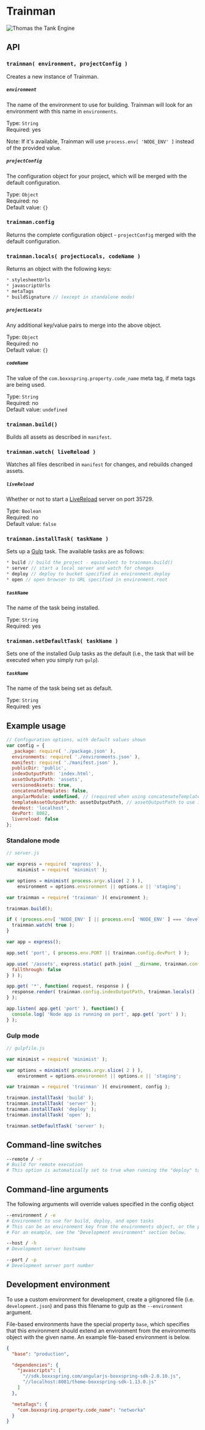 # Trainman

![Thomas the Tank Engine](http://stream1.gifsoup.com/view4/1096204/train-man-o.gif)

## API

### `trainman( environment, projectConfig )`

Creates a new instance of Trainman.

##### `environment`

The name of the environment to use for building. Trainman will look for an environment with this name in `environments`.

Type: `String`  
Required: yes

Note: If it's available, Trainman will use `process.env[ 'NODE_ENV' ]` instead of the provided value.

##### `projectConfig`

The configuration object for your project, which will be merged with the default configuration.

Type: `Object`  
Required: no  
Default value: `{}`

### `trainman.config`

Returns the complete configuration object - `projectConfig` merged with the default configuration.

### `trainman.locals( projectLocals, codeName )`

Returns an object with the following keys:

```js
* stylesheetUrls
* javascriptUrls
* metaTags
* buildSignature // (except in standalone mode)
```

##### `projectLocals`

Any additional key/value pairs to merge into the above object.

Type: `Object`  
Required: no  
Default value: `{}`

##### `codeName`

The value of the `com.boxxspring.property.code_name` meta tag, if meta tags are being used.

Type: `String`  
Required: no  
Default value: `undefined`

### `trainman.build()`

Builds all assets as described in `manifest`.

### `trainman.watch( liveReload )`

Watches all files described in `manifest` for changes, and rebuilds changed assets.

##### `liveReload`

Whether or not to start a [LiveReload](http://livereload.com/) server on port 35729.

Type: `Boolean`  
Required: no  
Default value: `false`

### `trainman.installTask( taskName )`

Sets up a [Gulp](https://github.com/gulpjs/gulp) task. The available tasks are as follows:

```js
* build // build the project - equivalent to trainman.build()
* server // start a local server and watch for changes
* deploy // deploy to bucket specified in environment.deploy
* open // open browser to URL specified in environment.root
```

##### `taskName`

The name of the task being installed.

Type: `String`  
Required: yes  

### `trainman.setDefaultTask( taskName )`

Sets one of the installed Gulp tasks as the default (i.e., the task that will be executed when you simply run `gulp`).

##### `taskName`

The name of the task being set as default.

Type: `String`  
Required: yes  

## Example usage

```js
// Configuration options, with default values shown
var config = {
  _package: require( './package.json' ),
  environments: require( './environments.json' ),
  manifest: require( './manifest.json' ),
  publicDir: 'public',
  indexOutputPath: 'index.html',
  assetOutputPath: 'assets',
  versionedAssets: true,
  concatenateTemplates: false,
  angularModule: undefined, // (required when using concatenateTemplates)
  templateAssetOutputPath: assetOutputPath, // assetOutputPath to use in concatenated templates
  devHost: 'localhost',
  devPort: 8082,
  livereload: false
};
```

### Standalone mode

```js
// server.js

var express = require( 'express' ),
    minimist = require( 'minimist' );

var options = minimist( process.argv.slice( 2 ) ),
    environment = options.environment || options.e || 'staging';

var trainman = require( 'trainman' )( environment );

trainman.build();

if ( !process.env[ 'NODE_ENV' ] || process.env[ 'NODE_ENV' ] === 'development' ) {
  trainman.watch( true );
}

var app = express();

app.set( 'port', ( process.env.PORT || trainman.config.devPort ) );

app.use( '/assets', express.static( path.join( __dirname, trainman.config.publicDir, trainman.config.assetOutputPath ), {
  fallthrough: false
} ) );

app.get( '*', function( request, response ) {
  response.render( trainman.config.indexOutputPath, trainman.locals() );
} );

app.listen( app.get( 'port' ), function() {
  console.log( 'Node app is running on port', app.get( 'port' ) );
} );

```

### Gulp mode

```js
// gulpfile.js

var minimist = require( 'minimist' );

var options = minimist( process.argv.slice( 2 ) ),
    environment = options.environment || options.e || 'staging';

var trainman = require( 'trainman' )( environment, config );

trainman.installTask( 'build' );
trainman.installTask( 'server' );
trainman.installTask( 'deploy' );
trainman.installTask( 'open' );

trainman.setDefaultTask( 'server' );
```

## Command-line switches

```sh
--remote / -r
# Build for remote execution
# This option is automatically set to true when running the "deploy" task or when NODE_ENV is set to something other than "development"
```

## Command-line arguments

The following arguments will override values specified in the config object

```sh
--environment / -e
# Environment to use for build, deploy, and open tasks
# This can be an environment key from the environments object, or the path to a file that contains a complete environment object.
# For an example, see the "Development environment" section below.
```

```sh
--host / -h
# Development server hostname
```

```sh
--port / -p
# Development server port number
```

## Development environment

To use a custom environment for development, create a gitignored file (i.e. `development.json`) and pass this filename to gulp as the `--environment` argument.

File-based environments have the special property `base`, which specifies that this environment should extend an environment from the environments object with the given name. An example file-based environment is below.

```json
{
  "base": "production",

  "dependencies": {
    "javascripts": [
      "//sdk.boxxspring.com/angularjs-boxxspring-sdk-2.0.10.js",
      "//localhost:8081/theme-boxxspring-sdk-1.13.0.js"
    ]
  },

  "metaTags": {
    "com.boxxspring.property.code_name": "networka"
  }
}
```
